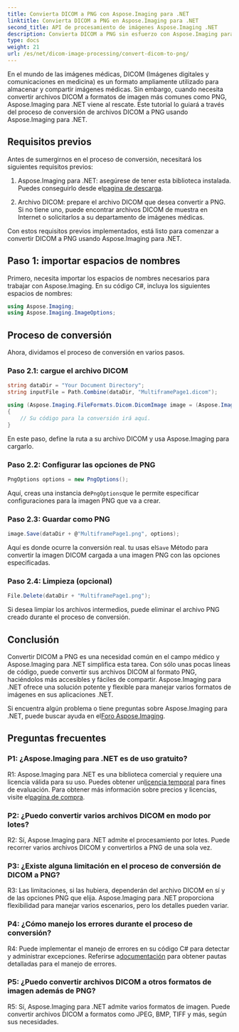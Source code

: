 ```yaml
---
title: Convierta DICOM a PNG con Aspose.Imaging para .NET
linktitle: Convierta DICOM a PNG en Aspose.Imaging para .NET
second_title: API de procesamiento de imágenes Aspose.Imaging .NET
description: Convierta DICOM a PNG sin esfuerzo con Aspose.Imaging para .NET. Optimice el intercambio de imágenes médicas.
type: docs
weight: 21
url: /es/net/dicom-image-processing/convert-dicom-to-png/
---
```

En el mundo de las imágenes médicas, DICOM (Imágenes digitales y comunicaciones en medicina) es un formato ampliamente utilizado para almacenar y compartir imágenes médicas. Sin embargo, cuando necesita convertir archivos DICOM a formatos de imagen más comunes como PNG, Aspose.Imaging para .NET viene al rescate. Este tutorial lo guiará a través del proceso de conversión de archivos DICOM a PNG usando Aspose.Imaging para .NET.

## Requisitos previos

Antes de sumergirnos en el proceso de conversión, necesitará los siguientes requisitos previos:

1.  Aspose.Imaging para .NET: asegúrese de tener esta biblioteca instalada. Puedes conseguirlo desde el[pagina de descarga](https://releases.aspose.com/imaging/net/).

2. Archivo DICOM: prepare el archivo DICOM que desea convertir a PNG. Si no tiene uno, puede encontrar archivos DICOM de muestra en Internet o solicitarlos a su departamento de imágenes médicas.

Con estos requisitos previos implementados, está listo para comenzar a convertir DICOM a PNG usando Aspose.Imaging para .NET.

## Paso 1: importar espacios de nombres

Primero, necesita importar los espacios de nombres necesarios para trabajar con Aspose.Imaging. En su código C#, incluya los siguientes espacios de nombres:

```csharp
using Aspose.Imaging;
using Aspose.Imaging.ImageOptions;
```

## Proceso de conversión

Ahora, dividamos el proceso de conversión en varios pasos.

### Paso 2.1: cargue el archivo DICOM

```csharp
string dataDir = "Your Document Directory";
string inputFile = Path.Combine(dataDir, "MultiframePage1.dicom");

using (Aspose.Imaging.FileFormats.Dicom.DicomImage image = (Aspose.Imaging.FileFormats.Dicom.DicomImage)Image.Load(inputFile))
{
    // Su código para la conversión irá aquí.
}
```

En este paso, define la ruta a su archivo DICOM y usa Aspose.Imaging para cargarlo.

### Paso 2.2: Configurar las opciones de PNG

```csharp
PngOptions options = new PngOptions();
```

 Aquí, creas una instancia de`PngOptions`que le permite especificar configuraciones para la imagen PNG que va a crear.

### Paso 2.3: Guardar como PNG

```csharp
image.Save(dataDir + @"MultiframePage1.png", options);
```

 Aquí es donde ocurre la conversión real. tu usas el`Save` Método para convertir la imagen DICOM cargada a una imagen PNG con las opciones especificadas.

### Paso 2.4: Limpieza (opcional)

```csharp
File.Delete(dataDir + "MultiframePage1.png");
```

Si desea limpiar los archivos intermedios, puede eliminar el archivo PNG creado durante el proceso de conversión.

## Conclusión

Convertir DICOM a PNG es una necesidad común en el campo médico y Aspose.Imaging para .NET simplifica esta tarea. Con sólo unas pocas líneas de código, puede convertir sus archivos DICOM al formato PNG, haciéndolos más accesibles y fáciles de compartir. Aspose.Imaging para .NET ofrece una solución potente y flexible para manejar varios formatos de imágenes en sus aplicaciones .NET.

 Si encuentra algún problema o tiene preguntas sobre Aspose.Imaging para .NET, puede buscar ayuda en el[Foro Aspose.Imaging](https://forum.aspose.com/).

## Preguntas frecuentes

### P1: ¿Aspose.Imaging para .NET es de uso gratuito?

R1: Aspose.Imaging para .NET es una biblioteca comercial y requiere una licencia válida para su uso. Puedes obtener un[licencia temporal](https://purchase.aspose.com/temporary-license/) para fines de evaluación. Para obtener más información sobre precios y licencias, visite el[pagina de compra](https://purchase.aspose.com/buy).

### P2: ¿Puedo convertir varios archivos DICOM en modo por lotes?

R2: Sí, Aspose.Imaging para .NET admite el procesamiento por lotes. Puede recorrer varios archivos DICOM y convertirlos a PNG de una sola vez.

### P3: ¿Existe alguna limitación en el proceso de conversión de DICOM a PNG?

R3: Las limitaciones, si las hubiera, dependerán del archivo DICOM en sí y de las opciones PNG que elija. Aspose.Imaging para .NET proporciona flexibilidad para manejar varios escenarios, pero los detalles pueden variar.

### P4: ¿Cómo manejo los errores durante el proceso de conversión?

 R4: Puede implementar el manejo de errores en su código C# para detectar y administrar excepciones. Referirse a[documentación](https://reference.aspose.com/imaging/net/) para obtener pautas detalladas para el manejo de errores.

### P5: ¿Puedo convertir archivos DICOM a otros formatos de imagen además de PNG?

R5: Sí, Aspose.Imaging para .NET admite varios formatos de imagen. Puede convertir archivos DICOM a formatos como JPEG, BMP, TIFF y más, según sus necesidades.